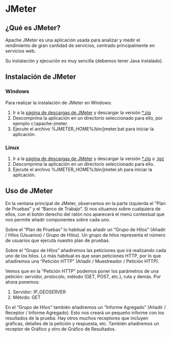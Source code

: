 # JMeter
## ¿Qué es JMeter?
Apache JMeter es una aplicación usada para analizar y medir el rendimiento de gran cantidad de servicios, centrado principalmente en servicios web.

Su instalación y ejecución es muy sencilla (debemos tener Java instalado). 

## Instalación de JMeter
### Windows
Para realizar la instalación de JMeter en Windows:

1. Ir a la [página de descargas de JMeter](http://jmeter.apache.org/download_jmeter.cgi) y descargar la versión [*.zip](http://apache.uvigo.es//jmeter/binaries/apache-jmeter-3.0.zip)
2. Descomprima la aplicación en un directorio seleccionado para ello, por ejemplo c:\apache-jmeter.
3. Ejecute el archivo %JMETER_HOME%/bin/jmeter.bat para iniciar la aplicación.

### Linux
1. Ir a la [página de descargas de JMeter](http://jmeter.apache.org/download_jmeter.cgi) y descargar la versión [*.zip](http://apache.uvigo.es//jmeter/binaries/apache-jmeter-3.0.zip) o [.tgz](http://apache.uvigo.es//jmeter/binaries/apache-jmeter-3.0.tgz)
2. Descomprima la aplicación en un directorio seleccionado para ello.
3. Ejecute el archivo %JMETER_HOME%/bin/jmeter.sh para iniciar la aplicación.

## Uso de JMeter

En la ventana principal de JMeter, observamos en la parte izquierda el “Plan de Pruebas” y el “Banco de Trabajo”. Si nos situamos sobre cualquiera de ellos, con el botón derecho del ratón nos aparecerá el menú contextual que nos permite añadir componentes sobre cada uno.

Sobre el “Plan de Pruebas” lo habitual es añadir un “Grupo de Hilos” (Añadir / Hilos (Usuarios) / Grupo de Hilos). Un grupo de hilos representa el número de usuarios que ejecuta nuestro plan de pruebas.

Sobre el “Grupo de Hilos” añadiremos las peticiones que irá realizando cada uno de los hilos. Lo más habitual es que sean peticiones HTTP, por lo que añadiremos una “Petición HTTP” (Añadir / Muestreador / Petición HTTP).

Vemos que en la “Petición HTTP” podemos poner los parámetros de una petición: servidor, protocolo, método (GET, POST, etc.), ruta y demás. Por ahora ponemos:

1. Servidor: IP_GEOSERVER
2. Método: GET

En el “Grupo de Hilos” también añadiremos un “Informe Agregado” (Añadir / Receptor / Informe Agregado). Esto nos creará un pequeño informe con los resultados de la prueba. Hay otros muchos receptores que incluyen gráficas, detalles de la petición y respuesta, etc. También añadiremos un receptor de Gráfico y otro de Gráfico de Resultados.


